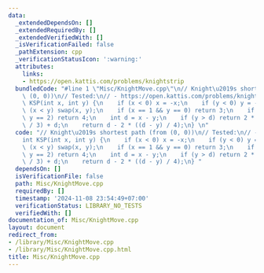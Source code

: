 ```yaml
---
data:
  _extendedDependsOn: []
  _extendedRequiredBy: []
  _extendedVerifiedWith: []
  _isVerificationFailed: false
  _pathExtension: cpp
  _verificationStatusIcon: ':warning:'
  attributes:
    links:
    - https://open.kattis.com/problems/knightstrip
  bundledCode: "#line 1 \"Misc/KnightMove.cpp\"\n// Knight\u2019s shortest path (from\
    \ (0, 0))\n// Tested:\n// - https://open.kattis.com/problems/knightstrip\nint\
    \ KSP(int x, int y) {\n    if (x < 0) x = -x;\n    if (y < 0) y = -y;\n    if\
    \ (x < y) swap(x, y);\n    if (x == 1 && y == 0) return 3;\n    if (x == 2 &&\
    \ y == 2) return 4;\n    int d = x - y;\n    if (y > d) return 2 * ((y - d + 2)\
    \ / 3) + d;\n    return d - 2 * ((d - y) / 4);\n} \n"
  code: "// Knight\u2019s shortest path (from (0, 0))\n// Tested:\n// - https://open.kattis.com/problems/knightstrip\n\
    int KSP(int x, int y) {\n    if (x < 0) x = -x;\n    if (y < 0) y = -y;\n    if\
    \ (x < y) swap(x, y);\n    if (x == 1 && y == 0) return 3;\n    if (x == 2 &&\
    \ y == 2) return 4;\n    int d = x - y;\n    if (y > d) return 2 * ((y - d + 2)\
    \ / 3) + d;\n    return d - 2 * ((d - y) / 4);\n} "
  dependsOn: []
  isVerificationFile: false
  path: Misc/KnightMove.cpp
  requiredBy: []
  timestamp: '2024-11-08 23:54:49+07:00'
  verificationStatus: LIBRARY_NO_TESTS
  verifiedWith: []
documentation_of: Misc/KnightMove.cpp
layout: document
redirect_from:
- /library/Misc/KnightMove.cpp
- /library/Misc/KnightMove.cpp.html
title: Misc/KnightMove.cpp
---
```

